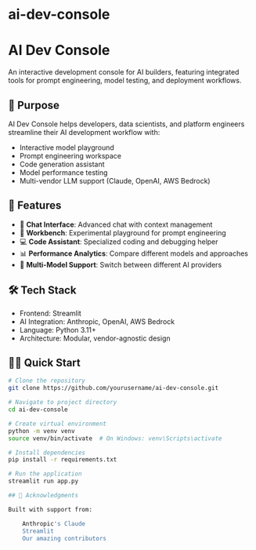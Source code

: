 # ai-dev-console

# AI Dev Console

An interactive development console for AI builders, featuring integrated tools for prompt engineering, model testing, and deployment workflows.

## 🎯 Purpose

AI Dev Console helps developers, data scientists, and platform engineers streamline their AI development workflow with:
- Interactive model playground
- Prompt engineering workspace
- Code generation assistant
- Model performance testing
- Multi-vendor LLM support (Claude, OpenAI, AWS Bedrock)

## 🚀 Features

- 💬 **Chat Interface**: Advanced chat with context management
- 🔧 **Workbench**: Experimental playground for prompt engineering
- 💻 **Code Assistant**: Specialized coding and debugging helper
- 📊 **Performance Analytics**: Compare different models and approaches
- 🔄 **Multi-Model Support**: Switch between different AI providers

## 🛠 Tech Stack

- Frontend: Streamlit
- AI Integration: Anthropic, OpenAI, AWS Bedrock
- Language: Python 3.11+
- Architecture: Modular, vendor-agnostic design

## 🏃‍♂️ Quick Start

```bash
# Clone the repository
git clone https://github.com/yourusername/ai-dev-console.git

# Navigate to project directory
cd ai-dev-console

# Create virtual environment
python -m venv venv
source venv/bin/activate  # On Windows: venv\Scripts\activate

# Install dependencies
pip install -r requirements.txt

# Run the application
streamlit run app.py

## 🙏 Acknowledgments

Built with support from:

    Anthropic's Claude
    Streamlit
    Our amazing contributors
